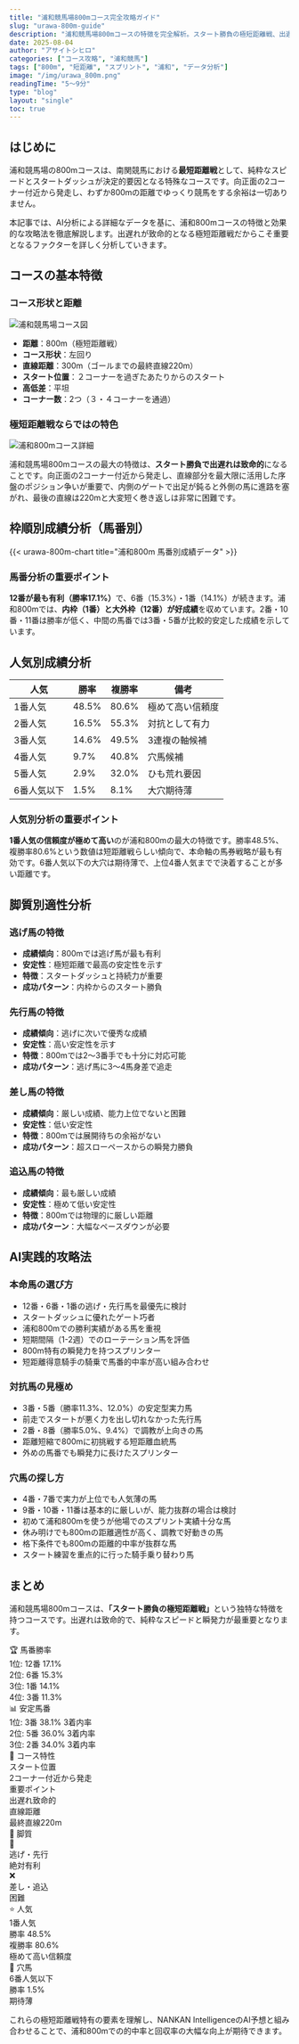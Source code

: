 ```yaml
---
title: "浦和競馬場800mコース完全攻略ガイド"
slug: "urawa-800m-guide"
description: "浦和競馬場800mコースの特徴を完全解析。スタート勝負の極短距離戦、出遅れ致命的なスプリントコースの攻略法、馬番別データ、人気別成績まで詳細に解説。"
date: 2025-08-04
author: "アサイトシヒロ"
categories: ["コース攻略", "浦和競馬"]
tags: ["800m", "短距離", "スプリント", "浦和", "データ分析"]
image: "/img/urawa_800m.png"
readingTime: "5～9分"
type: "blog"
layout: "single"
toc: true
---
```


## はじめに

浦和競馬場の800mコースは、南関競馬における<strong>最短距離戦</strong>として、純粋なスピードとスタートダッシュが決定的要因となる特殊なコースです。向正面の2コーナー付近から発走し、わずか800mの距離でゆっくり競馬をする余裕は一切ありません。

本記事では、AI分析による詳細なデータを基に、浦和800mコースの特徴と効果的な攻略法を徹底解説します。出遅れが致命的となる極短距離戦だからこそ重要となるファクターを詳しく分析していきます。

## コースの基本特徴

### コース形状と距離

![浦和競馬場コース図](/img/urawacourese.png "浦和競馬場コース図 - 各距離のスタート位置")


- <strong>距離</strong>：800m（極短距離戦）
- <strong>コース形状</strong>：左回り
- <strong>直線距離</strong>：300m（ゴールまでの最終直線220m）
- <strong>スタート位置</strong>：２コーナーを過ぎたあたりからのスタート
- <strong>高低差</strong>：平坦
- <strong>コーナー数</strong>：2つ（３・４コーナーを通過）

### 極短距離戦ならではの特色

![浦和800mコース詳細](/img/urawa_800m.png "浦和競馬場800m専用コース詳細図")


浦和競馬場800mコースの最大の特徴は、<strong>スタート勝負で出遅れは致命的</strong>になることです。向正面の2コーナー付近から発走し、直線部分を最大限に活用した序盤のポジション争いが重要で、内側のゲートで出足が鈍ると外側の馬に進路を塞がれ、最後の直線は220mと大変短く巻き返しは非常に困難です。

## 枠順別成績分析（馬番別）

{{< urawa-800m-chart title="浦和800m 馬番別成績データ" >}}

### 馬番分析の重要ポイント

<strong>12番が最も有利（勝率17.1%）</strong>で、6番（15.3%）・1番（14.1%）が続きます。浦和800mでは、<strong>内枠（1番）と大外枠（12番）が好成績</strong>を収めています。2番・10番・11番は勝率が低く、中間の馬番では3番・5番が比較的安定した成績を示しています。

## 人気別成績分析

<div class="popularity-table-wrapper">
<div class="table-scroll-container">

| 人気 | 勝率 | 複勝率 | 備考 |
|------|------|--------|------|
| 1番人気 | 48.5% | 80.6% | 極めて高い信頼度 |
| 2番人気 | 16.5% | 55.3% | 対抗として有力 |
| 3番人気 | 14.6% | 49.5% | 3連複の軸候補 |
| 4番人気 | 9.7% | 40.8% | 穴馬候補 |
| 5番人気 | 2.9% | 32.0% | ひも荒れ要因 |
| 6番人気以下 | 1.5% | 8.1% | 大穴期待薄 |

</div>
</div>

### 人気別分析の重要ポイント

<strong>1番人気の信頼度が極めて高い</strong>のが浦和800mの最大の特徴です。勝率48.5%、複勝率80.6%という数値は短距離戦らしい傾向で、本命軸の馬券戦略が最も有効です。6番人気以下の大穴は期待薄で、上位4番人気までで決着することが多い距離です。

## 脚質別適性分析

### 逃げ馬の特徴

- <strong>成績傾向</strong>：800mでは逃げ馬が最も有利
- <strong>安定性</strong>：極短距離で最高の安定性を示す
- <strong>特徴</strong>：スタートダッシュと持続力が重要
- <strong>成功パターン</strong>：内枠からのスタート勝負

### 先行馬の特徴

- <strong>成績傾向</strong>：逃げに次いで優秀な成績
- <strong>安定性</strong>：高い安定性を示す
- <strong>特徴</strong>：800mでは2〜3番手でも十分に対応可能
- <strong>成功パターン</strong>：逃げ馬に3〜4馬身差で追走

### 差し馬の特徴

- <strong>成績傾向</strong>：厳しい成績、能力上位でないと困難
- <strong>安定性</strong>：低い安定性
- <strong>特徴</strong>：800mでは展開待ちの余裕がない
- <strong>成功パターン</strong>：超スローペースからの瞬発力勝負

### 追込馬の特徴

- <strong>成績傾向</strong>：最も厳しい成績
- <strong>安定性</strong>：極めて低い安定性
- <strong>特徴</strong>：800mでは物理的に厳しい距離
- <strong>成功パターン</strong>：大幅なペースダウンが必要

## AI実践的攻略法

### 本命馬の選び方

- 12番・6番・1番の逃げ・先行馬を最優先に検討
- スタートダッシュに優れたゲート巧者
- 浦和800mでの勝利実績がある馬を重視
- 短期間隔（1-2週）でのローテーション馬を評価
- 800m特有の瞬発力を持つスプリンター
- 短距離得意騎手の騎乗で馬番的中率が高い組み合わせ

### 対抗馬の見極め

- 3番・5番（勝率11.3%、12.0%）の安定型実力馬
- 前走でスタートが悪く力を出し切れなかった先行馬
- 2番・8番（勝率5.0%、9.4%）で調教が上向きの馬
- 距離短縮で800mに初挑戦する短距離血統馬
- 外めの馬番でも瞬発力に長けたスプリンター

### 穴馬の探し方

- 4番・7番で実力が上位でも人気薄の馬
- 9番・10番・11番は基本的に厳しいが、能力抜群の場合は検討
- 初めて浦和800mを使うが他場でのスプリント実績十分な馬
- 休み明けでも800mの距離適性が高く、調教で好動きの馬
- 格下条件でも800mの距離的中率が抜群な馬
- スタート練習を重点的に行った騎手乗り替わり馬

<div class="article-summary">

## まとめ

浦和競馬場800mコースは、<strong>「スタート勝負の極短距離戦」</strong>という独特な特徴を持つコースです。出遅れは致命的で、純粋なスピードと瞬発力が最重要となります。

<div class="summary-points">
<div class="summary-point">
<div class="summary-point-title">🏆 馬番勝率</div>
<div class="summary-point-content">
<div class="ranking-item rank-1">1位: 12番 <span class="rate">17.1%</span></div>
<div class="ranking-item rank-2">2位: 6番 <span class="rate">15.3%</span></div>
<div class="ranking-item rank-3">3位: 1番 <span class="rate">14.1%</span></div>
<div class="ranking-item rank-4">4位: 3番 <span class="rate">11.3%</span></div>
</div>
</div>

<div class="summary-point">
<div class="summary-point-title">📊 安定馬番</div>
<div class="summary-point-content">
<div class="ranking-item rank-1">1位: 3番 <span class="rate">38.1%</span> <span class="label">3着内率</span></div>
<div class="ranking-item rank-2">2位: 5番 <span class="rate">36.0%</span> <span class="label">3着内率</span></div>
<div class="ranking-item rank-3">3位: 2番 <span class="rate">34.0%</span> <span class="label">3着内率</span></div>
</div>
</div>

<div class="summary-point">
<div class="summary-point-title">🏁 コース特性</div>
<div class="summary-point-content">
<div class="feature-item critical">
<div class="feature-label">スタート位置</div>
<div class="feature-value">2コーナー付近から発走</div>
</div>
<div class="feature-item critical">
<div class="feature-label">重要ポイント</div>
<div class="feature-value">出遅れ致命的</div>
</div>
<div class="feature-item">
<div class="feature-label">直線距離</div>
<div class="feature-value">最終直線220m</div>
</div>
</div>
</div>

<div class="summary-point">
<div class="summary-point-title">🐎 脚質</div>
<div class="summary-point-content">
<div class="style-item advantage">
<div class="style-icon">🥇</div>
<div class="style-text">逃げ・先行<br><span class="sub-text">絶対有利</span></div>
</div>
<div class="style-item disadvantage">
<div class="style-icon">❌</div>
<div class="style-text">差し・追込<br><span class="sub-text">困難</span></div>
</div>
</div>
</div>

<div class="summary-point">
<div class="summary-point-title">⭐ 人気</div>
<div class="summary-point-content">
<div class="popularity-item high-trust">
<div class="popularity-rank">1番人気</div>
<div class="popularity-stats">
<div class="stat-item">勝率 <span class="stat-value">48.5%</span></div>
<div class="stat-item">複勝率 <span class="stat-value">80.6%</span></div>
</div>
<div class="trust-badge">極めて高い信頼度</div>
</div>
</div>
</div>

<div class="summary-point">
<div class="summary-point-title">💎 穴馬</div>
<div class="summary-point-content">
<div class="hole-item low-chance">
<div class="hole-rank">6番人気以下</div>
<div class="hole-stats">
<div class="stat-value low">勝率 1.5%</div>
<div class="recommendation">期待薄</div>
</div>
</div>
</div>
</div>
</div>

これらの極短距離戦特有の要素を理解し、NANKAN IntelligenceのAI予想と組み合わせることで、浦和800mでの的中率と回収率の大幅な向上が期待できます。

</div>